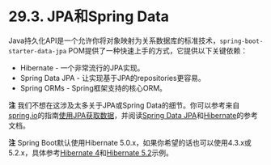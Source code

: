 # 29.3. JPA和Spring Data

Java持久化API是一个允许你将对象映射为关系数据库的标准技术，`spring-boot-starter-data-jpa` POM提供了一种快速上手的方式，它提供以下关键依赖：

* Hibernate - 一个非常流行的JPA实现。
* Spring Data JPA - 让实现基于JPA的repositories更容易。
* Spring ORMs - Spring框架支持的核心ORM。

**注** 我们不想在这涉及太多关于JPA或Spring Data的细节。你可以参考来自[spring.io](http://spring.io/)的指南[使用JPA获取数据](http://spring.io/guides/gs/accessing-data-jpa/)，并阅读[Spring Data JPA](http://projects.spring.io/spring-data-jpa/)和[Hibernate](http://hibernate.org/orm/documentation/)的参考文档。

**注** Spring Boot默认使用Hibernate 5.0.x，如果你希望的话也可以使用4.3.x或5.2.x，具体参考[Hibernate 4](https://github.com/spring-projects/spring-boot/tree/v1.4.1.RELEASE/spring-boot-samples/spring-boot-sample-hibernate4)和[Hibernate 5.2](https://github.com/spring-projects/spring-boot/tree/v1.4.1.RELEASE/spring-boot-samples/spring-boot-sample-hibernate52)示例。

